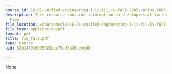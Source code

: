 ```yaml
---
course_id: 16-01-unified-engineering-i-ii-iii-iv-fall-2005-spring-2006
description: This resource contains information on the topics of Vortex and Lifting
  Flow.
file_location: /coursemedia/16-01-unified-engineering-i-ii-iii-iv-fall-2005-spring-2006/52b148916995923bec75c35a36deedd0_f16_fall.pdf
file_type: application/pdf
layout: pdf
title: f16_fall.pdf
type: course
uid: 52b148916995923bec75c35a36deedd0

---
```

None